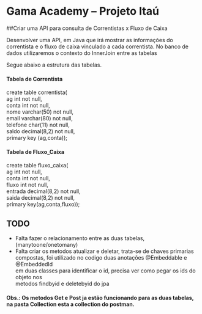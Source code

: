# Gama Academy – Projeto Itaú

##Criar uma API para consulta de Correntistas x Fluxo de Caixa

Desenvolver uma API, em Java que irá mostrar as informações do correntista e o fluxo de caixa
vinculado a cada correntista.
No banco de dados utilizaremos o contexto do InnerJoin entre as tabelas

Segue abaixo a estrutura das tabelas.

#### Tabela de Correntista  

create table correntista( <br/>
ag int not null, <br>
conta int not null, <br>
nome varchar(50) not null, <br>
email varchar(80) not null, <br>
telefone char(11) not null, <br>
saldo decimal(8,2) not null, <br>
primary key (ag,conta)); <br>


#### Tabela de Fluxo_Caixa

create table fluxo_caixa( <br>
ag int not null, <br>
conta int not null, <br>
fluxo int not null, <br>
entrada decimal(8,2) not null, <br>
saida decimal(8,2) not null, <br>
primary key(ag,conta,fluxo));

## TODO
* Falta fazer o relacionamento entre as duas tabelas, (manytoone/onetomany) 
* Falta criar os metodos atualizar e deletar, trata-se de chaves primarias<br> 
compostas, foi utilizado no codigo duas anotações @Embeddable e @EmbeddedId <br>
em duas classes para identificar o id, precisa ver como pegar os ids do objeto nos<br>
metodos findbyid e deletebyid do jpa
#### Obs.: Os metodos Get e Post ja estão funcionando para as duas tabelas, na pasta Collection esta a collection do postman.
